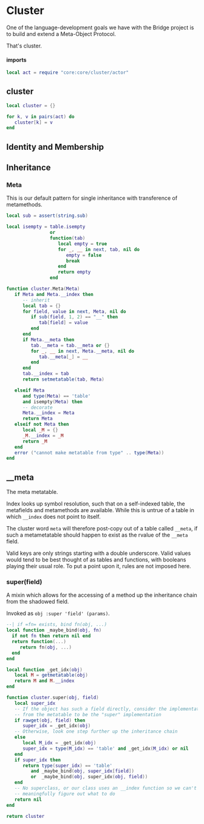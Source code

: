 # Cluster


One of the language-development goals we have with the Bridge project is to
build and extend a Meta-Object Protocol.


That's cluster.

#### imports

```lua
local act = require "core:core/cluster/actor"
```
## cluster

```lua
local cluster = {}

for k, v in pairs(act) do
   cluster[k] = v
end
```
## Identity and Membership


## Inheritance


### Meta

This is our default pattern for single inheritance with transference of
metamethods.

```lua
local sub = assert(string.sub)

local isempty = table.isempty
                or
                function(tab)
                   local empty = true
                   for _, __ in next, tab, nil do
                      empty = false
                      break
                   end
                   return empty
                end

function cluster.Meta(Meta)
   if Meta and Meta.__index then
      -- inherit
      local tab = {}
      for field, value in next, Meta, nil do
         if sub(field, 1, 2) == "__" then
            tab[field] = value
         end
      end
      if Meta.__meta then
         tab.__meta = tab.__meta or {}
         for _, __ in next, Meta.__meta, nil do
            tab.__meta[_] = __
         end
      end
      tab.__index = tab
      return setmetatable(tab, Meta)

   elseif Meta
      and type(Meta) == 'table'
      and isempty(Meta) then
      -- decorate
      Meta.__index = Meta
      return Meta
   elseif not Meta then
      local _M = {}
      _M.__index = _M
      return _M
   end
   error ("cannot make metatable from type" .. type(Meta))
end
```
## __meta

The meta metatable.


Index looks up symbol resolution, such that on a self-indexed table, the
metafields and metamethods are available.  While this is untrue of a table
in which ``__index`` does not point to itself.


The cluster word ``meta`` will therefore post-copy out of a table called
``__meta``, if such a metametatable should happen to exist as the rvalue of
the ``__meta`` field.


Valid keys are only strings starting with a double underscore.  Valid values
would tend to be best thought of as tables and functions, with booleans
playing their usual role.  To put a point upon it, rules are not imposed here.



### super(field)

  A mixin which allows for the accessing of a method up the inheritance chain
from the shadowed field.


Invoked as ``obj :super 'field' (params)``.

```lua
--| if =fn= exists, bind fn(obj, ...)
local function _maybe_bind(obj, fn)
  if not fn then return nil end
  return function(...)
     return fn(obj, ...)
  end
end

local function _get_idx(obj)
   local M = getmetatable(obj)
   return M and M.__index
end

function cluster.super(obj, field)
   local super_idx
   -- If the object has such a field directly, consider the implementation
   -- from the metatable to be the "super" implementation
   if rawget(obj, field) then
      super_idx = _get_idx(obj)
   -- Otherwise, look one step further up the inheritance chain
   else
      local M_idx = _get_idx(obj)
      super_idx = type(M_idx) == 'table' and _get_idx(M_idx) or nil
   end
   if super_idx then
      return type(super_idx) == 'table'
         and _maybe_bind(obj, super_idx[field])
         or  _maybe_bind(obj, super_idx(obj, field))
   end
   -- No superclass, or our class uses an __index function so we can't
   -- meaningfully figure out what to do
   return nil
end
```
```lua
return cluster
```
